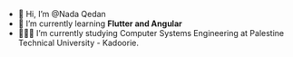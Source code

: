 - 👋 Hi, I’m @Nada Qedan
- 🌱 I’m currently learning **Flutter and Angular**
- 👨🏼‍💻 I’m currently studying Computer Systems Engineering at Palestine Technical University - Kadoorie.

